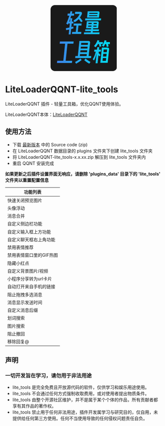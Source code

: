 <div align=center>
  <img src="./icon.png" />
</div>

# LiteLoaderQQNT-lite_tools

LiteLoaderQQNT 插件 - 轻量工具箱，优化QQNT使用体验。

LiteLoaderQQNT本体：[LiteLoaderQQNT](https://github.com/mo-jinran/LiteLoaderQQNT)

## 使用方法
- 下载 [最新版本](https://github.com/xiyuesaves/LiteLoaderQQNT-lite_tools/releases/latest) 中的 Source code (zip)
- 在 LiteLoaderQQNT 数据目录的 plugins 文件夹下创建 lite_tools 文件夹
- 将 LiteLoaderQQNT-lite_tools-x.x.xx.zip 解压到 lite_tools 文件夹内
- 重启 QQNT 安装完成

**如果更新之后插件设置界面无响应，请删除 'plugins_data' 目录下的 'lite_tools' 文件夹以重置配置信息**

| 功能列表 |
| ------------------------------------------- |
| 快速关闭预览图片 |
| 头像浮动 |
| 消息合并 |
| 自定义侧边栏功能 |
| 自定义输入框上方功能 |
| 自定义聊天框右上角功能 |
| 禁用表情推荐 |
| 禁用表情窗口里的GIF热图 |
| 隐藏小红点 |
| 自定义背景图片/视频 |
| 小程序分享转为url卡片 |
| 自动打开来自手机的链接 |
| 阻止拖拽多选消息 |
| 消息显示发送时间 |
| 自定义消息后缀 |
| 划词搜索 |
| 图片搜索 |
| 阻止撤回 |
| 移除回复@ |

## 声明

### 一切开发旨在学习，请勿用于非法用途

- lite_tools 是完全免费且开放源代码的软件，仅供学习和娱乐用途使用。
- lite_tools 不会通过任何方式强制收取费用，或对使用者提出物质条件。
- lite_tools 由整个开源社区维护，并不是属于某个个体的作品，所有贡献者都享有其作品的著作权。
- lite_tools 禁止用于任何非法用途，插件开发属学习与研究目的，仅自用，未提供给任何第三方使用。任何不当使用导致的任何侵权问题责任自负。
